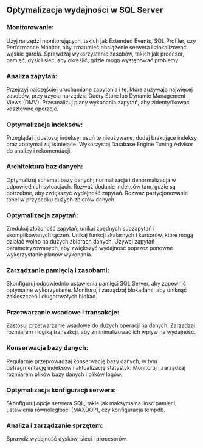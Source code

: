 ## Optymalizacja wydajności w SQL Server

### Monitorowanie:
Użyj narzędzi monitorujących, takich jak Extended Events, SQL Profiler, czy Performance Monitor, aby zrozumieć obciążenie serwera i zlokalizować wąskie gardła.
Sprawdzaj wykorzystanie zasobów, takich jak procesor, pamięć, dysk i sieć, aby określić, gdzie mogą występować problemy.

### Analiza zapytań:
Przejrzyj najczęściej uruchamiane zapytania i te, które zużywają najwięcej zasobów, przy użyciu narzędzia Query Store lub Dynamic Management Views (DMV).
Przeanalizuj plany wykonania zapytań, aby zidentyfikować kosztowne operacje.

### Optymalizacja indeksów:
Przeglądaj i dostosuj indeksy; usuń te nieużywane, dodaj brakujące indeksy oraz zoptymalizuj istniejące.
Wykorzystaj Database Engine Tuning Advisor do analizy i rekomendacji.

### Architektura baz danych:
Optymalizuj schemat bazy danych; normalizacja i denormalizacja w odpowiednich sytuacjach.
Rozważ dodanie indeksów tam, gdzie są potrzebne, aby zwiększyć wydajność zapytań.
Rozważ partycjonowanie tabel w przypadku dużych zbiorów danych.

### Optymalizacja zapytań:
Zredukuj złożoność zapytań, unikaj zbędnych subzapytań i skomplikowanych łączeń.
Unikaj funkcji skalarnych i kursorów, które mogą działać wolno na dużych zbiorach danych.
Używaj zapytań parametryzowanych, aby zwiększyć wydajność poprzez ponowne wykorzystanie planów wykonania.

### Zarządzanie pamięcią i zasobami:
Skonfiguruj odpowiednio ustawienia pamięci SQL Server, aby zapewnić optymalne wykorzystanie.
Monitoruj i zarządzaj blokadami, aby uniknąć zakleszczeń i długotrwałych blokad.

### Przetwarzanie wsadowe i transakcje:
Zastosuj przetwarzanie wsadowe do dużych operacji na danych.
Zarządzaj rozmiarem i logiką transakcji, aby zminimalizować ich wpływ na wydajność.

### Konserwacja bazy danych:
Regularnie przeprowadzaj konserwację bazy danych, w tym defragmentację indeksów i aktualizację statystyk.
Monitoruj i zarządzaj rozmiarem plików bazy danych i plików logów.

### Optymalizacja konfiguracji serwera:
Skonfiguruj opcje serwera SQL, takie jak maksymalna ilość pamięci, ustawienia równoległości (MAXDOP), czy konfiguracja tempdb.

### Analiza i zarządzanie sprzętem:
Sprawdź wydajność dysków, sieci i procesorów.